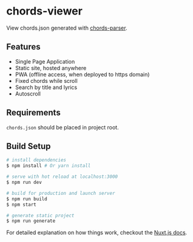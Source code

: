 # chords-viewer

View chords.json generated with [chords-parser](https://github.com/popstas/chords-parser).

## Features
- Single Page Application
- Static site, hosted anywhere
- PWA (offline access, when deployed to https domain)
- Fixed chords while scroll
- Search by title and lyrics
- Autoscroll

## Requirements
`chords.json` should be placed in project root.

## Build Setup

``` bash
# install dependencies
$ npm install # Or yarn install

# serve with hot reload at localhost:3000
$ npm run dev

# build for production and launch server
$ npm run build
$ npm start

# generate static project
$ npm run generate
```

For detailed explanation on how things work, checkout the [Nuxt.js docs](https://github.com/nuxt/nuxt.js).
